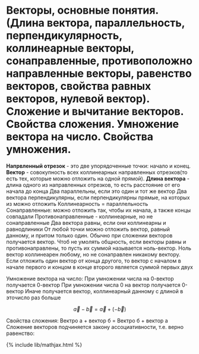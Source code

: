 # Векторы, основные понятия. (Длина вектора, параллельность, перпендикулярность, коллинеарные векторы, сонаправленные, противоположно направленные векторы, равенство векторов, свойства равных векторов, нулевой вектор). Сложение и вычитание векторов. Свойства сложения. Умножение вектора на число. Свойства умножения.

**Напрвленный отрезок** - это две упорядоченные точки: начало и конец.
**Вектор** - совокупность всех коллинеарных направленных отрезков(то есть тех, которые можно отложить на одной прямой).
**Длина вектора** - длина одного из направленных отрезков, то есть расстояние от его начала до конца
Два параллельны, если это один и тот же вектор
Два вектора перпендикулярны, если перпендикулярны прямые, на которых из можно отложить
Коллинеарность = параллельность
Сонаправленные: можно отложить так, чтобы их начала, а также концы совпадали
Противонаправленные - коллинеарные, но не сонаправленные
Два вектора равны, если они коллинеарны и равнодлиники
От любой точки можно отложить вектор, равный данному, и притом только один.
Обычно при сложении векторов получается вектор. Чтоб не умолять общность, если векторы равны и противонаправлены, то пусть их суммой называется ноль-вектор.
Ноль вектор коллинеарен любому, но не сонаправлен никакому вектору.
Если отложить один вектор от конца другого, то вектор с началом в начале первого и концом в конце второго является суммой первых двух


Умножение вектора на число:
При умножении числа на 0-вектор получается 0-вектор
При умножении числа 0 на вектор получается 0-вектор
Иначе получается вектор, коллинеарный данному с длиной в эточисло раз больше

$$ \vec{a} - \vec{b} =  \vec{a} + (-\vec{b}) $$

Свойства сложения:
Вектро а + вектор б = Вектро б + вектор а
Сложение векторов подчиняется закону ассоциативности, т.е.  верно равенство:

{% include lib/mathjax.html %}
